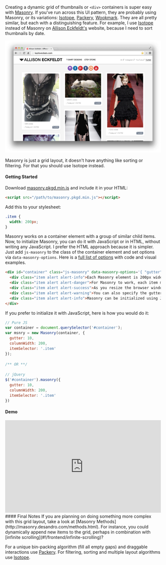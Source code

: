 <script src="http://masonry.desandro.com/masonry.pkgd.min.js"></script>
<style>
.item { width: 200px; }
</style>

Creating a dynamic grid of thumbnails or `<div>` containers is super
easy with [Masonry](http://masonry.desandro.com). If you've run across
this UI pattern, they are probably using Masonry, or its variations:
[Isotope](http://isotope.metafizzy.co), [Packery](http://packery.metafizzy.co/),
[Wookmark](http://www.wookmark.com/jquery-plugin). They are all
pretty similar, but each with a distinguishing feature. For example, I use
[Isotope](http://isotope.metafizzy.co) instead of Masonry on
[Allison Eckfeldt's](http://kazlovesbats.com) website, because I need to sort
thumbnails by date.

![](images/frontend/beginner/pinterest-grid-layout-1.png)

Masonry is just a grid layout, it doesn't have anything like sorting or
filtering. For that you should use Isotope instead.

#### Getting Started
Download [masonry.pkgd.min.js](http://masonry.desandro.com/masonry.pkgd.min.js)
and include it in your HTML:

```html
<script src="/path/to/masonry.pkgd.min.js"></script>
```

Add this to your stylesheet:
```css
.item {
  width: 200px;
}
```

Masonry works on a container element with a group of similar child items. Now,
to initialize Masonry, you can do it with JavaScript or in HTML, without writing
any JavaScript. I prefer the HTML approach because it is simpler. Just add
`js-masonry` to the class of the container element and set options via
`data-masonry-options`. Here is a [full list of options](http://masonry.desandro.com/options.html)
with code and visual examples.

```html
<div id="container" class="js-masonry" data-masonry-options='{ "gutter": 10, "columnWidth": 200, "itemSelector": ".item" }'>
  <div class="item alert alert-info">Each Masonry element is 200px wide</div>
  <div class="item alert alert-danger">For Masonry to work, each item must have a common class name such as .item</div>
  <div class="item alert alert-success">As you resize the browser window, grid layout will adjust automatically</div>
  <div class="item alert alert-warning">You can also specify the gutter width between each element via gutter option</div>
  <div class="item alert alert-info">Masonry can be initialized using JavaScript or in HTML</div>
</div>
```
If you prefer to initialize it with JavaScript, here is how you would do it:
```javascript
// Pure JS
var container = document.querySelector('#container');
var msnry = new Masonry(container, {
  gutter: 10,
  columnWidth: 200,
  itemSelector: '.item'
});

/** OR **/

// jQuery
$('#container').masonry({
  gutter: 10,
  columnWidth: 200,
  itemSelector: '.item'
})
```

#### Demo
<iframe width="100%" height="300" src="http://jsfiddle.net/sahat/yhXLb/embedded/result,html,css" allowfullscreen="allowfullscreen" frameborder="0"></iframe>
#### Final Notes
If you are planning on doing something more complex with this grid layout,
take a look at [Masonry Methods](http://masonry.desandro.com/methods.html).
For instance, you could dynamically append new items to the grid, perhaps in
combination with [infinite scrolling](#!/frontend/infinite-scrolling)?

For a unique bin-packing algorithm (fill all empty gaps) and draggable
interactions use [Packery](http://packery.metafizzy.co/). For filtering,
sorting and multiple layout algorithms use [Isotope](isotope.metafizzy.co).
